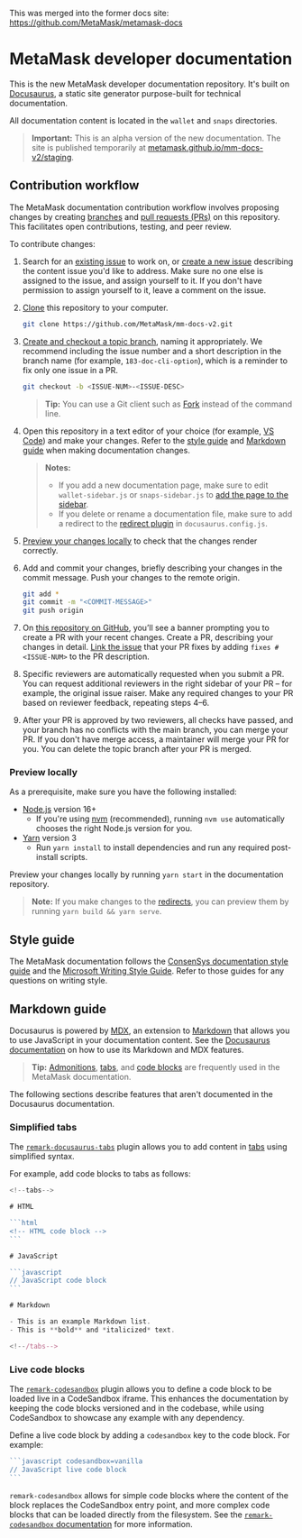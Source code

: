 This was merged into the former docs site: https://github.com/MetaMask/metamask-docs

# MetaMask developer documentation

This is the new MetaMask developer documentation repository.
It's built on [Docusaurus](https://docusaurus.io/), a static site generator purpose-built for
technical documentation.

All documentation content is located in the `wallet` and `snaps` directories.

> **Important:** This is an alpha version of the new documentation.
The site is published temporarily at
[metamask.github.io/mm-docs-v2/staging](https://metamask.github.io/mm-docs-v2/staging/).

## Contribution workflow

The MetaMask documentation contribution workflow involves proposing changes by creating
[branches](https://docs.github.com/en/pull-requests/collaborating-with-pull-requests/proposing-changes-to-your-work-with-pull-requests/about-branches)
and
[pull requests (PRs)](https://docs.github.com/en/pull-requests/collaborating-with-pull-requests/proposing-changes-to-your-work-with-pull-requests/about-pull-requests)
on this repository.
This facilitates open contributions, testing, and peer review.

To contribute changes:

1. Search for an [existing issue](https://github.com/MetaMask/mm-docs-v2/issues) to work on, or
    [create a new issue](https://docs.github.com/en/issues/tracking-your-work-with-issues/creating-an-issue)
    describing the content issue you'd like to address.
    Make sure no one else is assigned to the issue, and assign yourself to it.
    If you don't have permission to assign yourself to it, leave a comment on the issue.

2. [Clone](https://docs.github.com/en/repositories/creating-and-managing-repositories/cloning-a-repository)
    this repository to your computer.

    ```bash
    git clone https://github.com/MetaMask/mm-docs-v2.git
    ```

3. [Create and checkout a topic branch](https://git-scm.com/book/en/v2/Git-Branching-Basic-Branching-and-Merging),
    naming it appropriately.
    We recommend including the issue number and a short description in the branch name (for example,
    `183-doc-cli-option`), which is a reminder to fix only one issue in a PR.

    ```bash
    git checkout -b <ISSUE-NUM>-<ISSUE-DESC>
    ```

    > **Tip:** You can use a Git client such as [Fork](https://fork.dev/) instead of the command line.

4. Open this repository in a text editor of your choice (for example,
    [VS Code](https://code.visualstudio.com/)) and make your changes.
    Refer to the [style guide](#style-guide) and [Markdown guide](#markdown-guide) when making
    documentation changes.

    > **Notes:**
    > - If you add a new documentation page, make sure to edit `wallet-sidebar.js` or
        `snaps-sidebar.js` to [add the page to the sidebar](https://docusaurus.io/docs/sidebar/items).
    > - If you delete or rename a documentation file, make sure to add a redirect to the
        [redirect plugin](https://docusaurus.io/docs/api/plugins/@docusaurus/plugin-client-redirects)
        in `docusaurus.config.js`.

5. [Preview your changes locally](#preview-locally) to check that the changes render correctly.

6. Add and commit your changes, briefly describing your changes in the commit message.
    Push your changes to the remote origin.

    ```bash
    git add *
    git commit -m "<COMMIT-MESSAGE>"
    git push origin
    ```

7. On [this repository on GitHub](https://github.com/MetaMask/mm-docs-v2), you’ll see a banner
    prompting you to create a PR with your recent changes.
    Create a PR, describing your changes in detail.
    [Link the issue](https://docs.github.com/en/issues/tracking-your-work-with-issues/linking-a-pull-request-to-an-issue)
    that your PR fixes by adding `fixes #<ISSUE-NUM>` to the PR description.

8. Specific reviewers are automatically requested when you submit a PR.
    You can request additional reviewers in the right sidebar of your PR – for example, the original
    issue raiser.
    Make any required changes to your PR based on reviewer feedback, repeating steps 4–6.

9. After your PR is approved by two reviewers, all checks have passed, and your branch has no
    conflicts with the main branch, you can merge your PR.
    If you don't have merge access, a maintainer will merge your PR for you.
    You can delete the topic branch after your PR is merged.

### Preview locally

As a prerequisite, make sure you have the following installed:

- [Node.js](https://nodejs.org) version 16+
  - If you're using [nvm](https://github.com/creationix/nvm#installation) (recommended), running
    `nvm use` automatically chooses the right Node.js version for you.
- [Yarn](https://yarnpkg.com/getting-started/install) version 3
  - Run `yarn install` to install dependencies and run any required post-install scripts.

Preview your changes locally by running `yarn start` in the documentation repository.

> **Note:** If you make changes to the
[redirects](https://docusaurus.io/docs/api/plugins/@docusaurus/plugin-client-redirects), you can
preview them by running `yarn build && yarn serve`.

## Style guide

The MetaMask documentation follows the
[ConsenSys documentation style guide](https://docs-template.consensys.net/getting-started/style-guide)
and the [Microsoft Writing Style Guide](https://learn.microsoft.com/en-us/style-guide/welcome/).
Refer to those guides for any questions on writing style.

## Markdown guide

Docusaurus is powered by [MDX](https://mdxjs.com/), an extension to
[Markdown](https://www.markdownguide.org/) that allows you to use JavaScript in your documentation content.
See the [Docusaurus documentation](https://docusaurus.io/docs/markdown-features) on how to use its
Markdown and MDX features.

> **Tip:** [Admonitions](https://docusaurus.io/docs/markdown-features/admonitions),
[tabs](https://docusaurus.io/docs/markdown-features/tabs), and
[code blocks](https://docusaurus.io/docs/markdown-features/code-blocks) are frequently used in the
MetaMask documentation.

The following sections describe features that aren't documented in the Docusaurus documentation.

### Simplified tabs

The [`remark-docusaurus-tabs`](https://github.com/mccleanp/remark-docusaurus-tabs) plugin allows you
to add content in [tabs](https://docusaurus.io/docs/markdown-features/tabs) using simplified syntax.

For example, add code blocks to tabs as follows:

````jsx
<!--tabs-->

# HTML

```html
<!-- HTML code block -->
```

# JavaScript

```javascript
// JavaScript code block
```

# Markdown

- This is an example Markdown list.
- This is **bold** and *italicized* text.

<!--/tabs-->
````

### Live code blocks

The [`remark-codesandbox`](https://github.com/kevin940726/remark-codesandbox/) plugin allows you to
define a code block to be loaded live in a CodeSandbox iframe.
This enhances the documentation by keeping the code blocks versioned and in the codebase, while
using CodeSandbox to showcase any example with any dependency.

Define a live code block by adding a `codesandbox` key to the code block.
For example:

````jsx
```javascript codesandbox=vanilla
// JavaScript live code block
```
````

`remark-codesandbox` allows for simple code blocks where the content of the block replaces the
CodeSandbox entry point, and more complex code blocks that can be loaded directly from the
filesystem.
See the
[`remark-codesandbox` documentation](https://github.com/kevin940726/remark-codesandbox/#documentation)
for more information.
